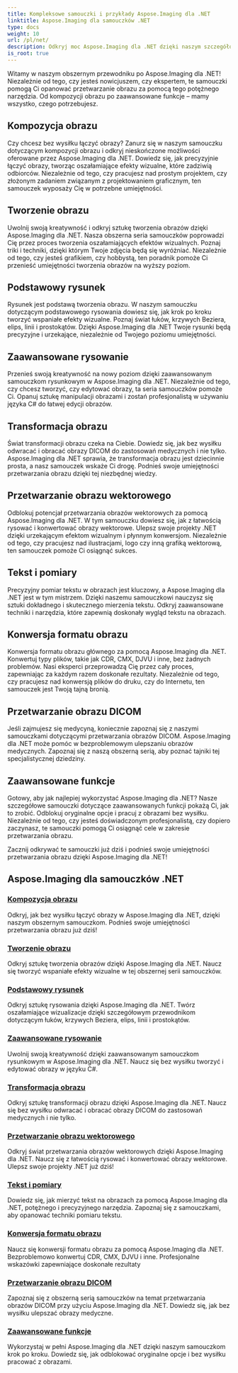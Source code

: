 ```yaml
---
title: Kompleksowe samouczki i przykłady Aspose.Imaging dla .NET
linktitle: Aspose.Imaging dla samouczków .NET
type: docs
weight: 10
url: /pl/net/
description: Odkryj moc Aspose.Imaging dla .NET dzięki naszym szczegółowym samouczkom. Od kompozycji obrazu po zaawansowane funkcje, rozwijaj swoje umiejętności i ulepszaj swoje możliwości w zakresie przetwarzania obrazu.
is_root: true
---
```


Witamy w naszym obszernym przewodniku po Aspose.Imaging dla .NET! Niezależnie od tego, czy jesteś nowicjuszem, czy ekspertem, te samouczki pomogą Ci opanować przetwarzanie obrazu za pomocą tego potężnego narzędzia. Od kompozycji obrazu po zaawansowane funkcje – mamy wszystko, czego potrzebujesz.

## Kompozycja obrazu

Czy chcesz bez wysiłku łączyć obrazy? Zanurz się w naszym samouczku dotyczącym kompozycji obrazu i odkryj nieskończone możliwości oferowane przez Aspose.Imaging dla .NET. Dowiedz się, jak precyzyjnie łączyć obrazy, tworząc oszałamiające efekty wizualne, które zadziwią odbiorców. Niezależnie od tego, czy pracujesz nad prostym projektem, czy złożonym zadaniem związanym z projektowaniem graficznym, ten samouczek wyposaży Cię w potrzebne umiejętności.

## Tworzenie obrazu

Uwolnij swoją kreatywność i odkryj sztukę tworzenia obrazów dzięki Aspose.Imaging dla .NET. Nasza obszerna seria samouczków poprowadzi Cię przez proces tworzenia oszałamiających efektów wizualnych. Poznaj triki i techniki, dzięki którym Twoje zdjęcia będą się wyróżniać. Niezależnie od tego, czy jesteś grafikiem, czy hobbystą, ten poradnik pomoże Ci przenieść umiejętności tworzenia obrazów na wyższy poziom.

## Podstawowy rysunek

Rysunek jest podstawą tworzenia obrazu. W naszym samouczku dotyczącym podstawowego rysowania dowiesz się, jak krok po kroku tworzyć wspaniałe efekty wizualne. Poznaj świat łuków, krzywych Beziera, elips, linii i prostokątów. Dzięki Aspose.Imaging dla .NET Twoje rysunki będą precyzyjne i urzekające, niezależnie od Twojego poziomu umiejętności.

## Zaawansowane rysowanie

Przenieś swoją kreatywność na nowy poziom dzięki zaawansowanym samouczkom rysunkowym w Aspose.Imaging dla .NET. Niezależnie od tego, czy chcesz tworzyć, czy edytować obrazy, ta seria samouczków pomoże Ci. Opanuj sztukę manipulacji obrazami i zostań profesjonalistą w używaniu języka C# do łatwej edycji obrazów.

## Transformacja obrazu

Świat transformacji obrazu czeka na Ciebie. Dowiedz się, jak bez wysiłku odwracać i obracać obrazy DICOM do zastosowań medycznych i nie tylko. Aspose.Imaging dla .NET sprawia, że transformacja obrazu jest dziecinnie prosta, a nasz samouczek wskaże Ci drogę. Podnieś swoje umiejętności przetwarzania obrazu dzięki tej niezbędnej wiedzy.

## Przetwarzanie obrazu wektorowego

Odblokuj potencjał przetwarzania obrazów wektorowych za pomocą Aspose.Imaging dla .NET. W tym samouczku dowiesz się, jak z łatwością rysować i konwertować obrazy wektorowe. Ulepsz swoje projekty .NET dzięki urzekającym efektom wizualnym i płynnym konwersjom. Niezależnie od tego, czy pracujesz nad ilustracjami, logo czy inną grafiką wektorową, ten samouczek pomoże Ci osiągnąć sukces.

## Tekst i pomiary

Precyzyjny pomiar tekstu w obrazach jest kluczowy, a Aspose.Imaging dla .NET jest w tym mistrzem. Dzięki naszemu samouczkowi nauczysz się sztuki dokładnego i skutecznego mierzenia tekstu. Odkryj zaawansowane techniki i narzędzia, które zapewnią doskonały wygląd tekstu na obrazach.

## Konwersja formatu obrazu

Konwersja formatu obrazu głównego za pomocą Aspose.Imaging dla .NET. Konwertuj typy plików, takie jak CDR, CMX, DJVU i inne, bez żadnych problemów. Nasi eksperci przeprowadzą Cię przez cały proces, zapewniając za każdym razem doskonałe rezultaty. Niezależnie od tego, czy pracujesz nad konwersją plików do druku, czy do Internetu, ten samouczek jest Twoją tajną bronią.

## Przetwarzanie obrazu DICOM

Jeśli zajmujesz się medycyną, koniecznie zapoznaj się z naszymi samouczkami dotyczącymi przetwarzania obrazów DICOM. Aspose.Imaging dla .NET może pomóc w bezproblemowym ulepszaniu obrazów medycznych. Zapoznaj się z naszą obszerną serią, aby poznać tajniki tej specjalistycznej dziedziny.

## Zaawansowane funkcje

Gotowy, aby jak najlepiej wykorzystać Aspose.Imaging dla .NET? Nasze szczegółowe samouczki dotyczące zaawansowanych funkcji pokażą Ci, jak to zrobić. Odblokuj oryginalne opcje i pracuj z obrazami bez wysiłku. Niezależnie od tego, czy jesteś doświadczonym profesjonalistą, czy dopiero zaczynasz, te samouczki pomogą Ci osiągnąć cele w zakresie przetwarzania obrazu.

Zacznij odkrywać te samouczki już dziś i podnieś swoje umiejętności przetwarzania obrazu dzięki Aspose.Imaging dla .NET!
## Aspose.Imaging dla samouczków .NET
### [Kompozycja obrazu](./image-composition/)
Odkryj, jak bez wysiłku łączyć obrazy w Aspose.Imaging dla .NET, dzięki naszym obszernym samouczkom. Podnieś swoje umiejętności przetwarzania obrazu już dziś!
### [Tworzenie obrazu](./image-creation/)
Odkryj sztukę tworzenia obrazów dzięki Aspose.Imaging dla .NET. Naucz się tworzyć wspaniałe efekty wizualne w tej obszernej serii samouczków.
### [Podstawowy rysunek](./basic-drawing/)
Odkryj sztukę rysowania dzięki Aspose.Imaging dla .NET. Twórz oszałamiające wizualizacje dzięki szczegółowym przewodnikom dotyczącym łuków, krzywych Beziera, elips, linii i prostokątów.
### [Zaawansowane rysowanie](./advanced-drawing/)
Uwolnij swoją kreatywność dzięki zaawansowanym samouczkom rysunkowym w Aspose.Imaging dla .NET. Naucz się bez wysiłku tworzyć i edytować obrazy w języku C#.
### [Transformacja obrazu](./image-transformation/)
Odkryj sztukę transformacji obrazu dzięki Aspose.Imaging dla .NET. Naucz się bez wysiłku odwracać i obracać obrazy DICOM do zastosowań medycznych i nie tylko.
### [Przetwarzanie obrazu wektorowego](./vector-image-processing/)
Odkryj świat przetwarzania obrazów wektorowych dzięki Aspose.Imaging dla .NET. Naucz się z łatwością rysować i konwertować obrazy wektorowe. Ulepsz swoje projekty .NET już dziś!
### [Tekst i pomiary](./text-and-measurements/)
Dowiedz się, jak mierzyć tekst na obrazach za pomocą Aspose.Imaging dla .NET, potężnego i precyzyjnego narzędzia. Zapoznaj się z samouczkami, aby opanować techniki pomiaru tekstu.
### [Konwersja formatu obrazu](./image-format-conversion/)
Naucz się konwersji formatu obrazu za pomocą Aspose.Imaging dla .NET. Bezproblemowo konwertuj CDR, CMX, DJVU i inne. Profesjonalne wskazówki zapewniające doskonałe rezultaty
### [Przetwarzanie obrazu DICOM](./dicom-image-processing/)
Zapoznaj się z obszerną serią samouczków na temat przetwarzania obrazów DICOM przy użyciu Aspose.Imaging dla .NET. Dowiedz się, jak bez wysiłku ulepszać obrazy medyczne.
### [Zaawansowane funkcje](./advanced-features/)
Wykorzystaj w pełni Aspose.Imaging dla .NET dzięki naszym samouczkom krok po kroku. Dowiedz się, jak odblokować oryginalne opcje i bez wysiłku pracować z obrazami.